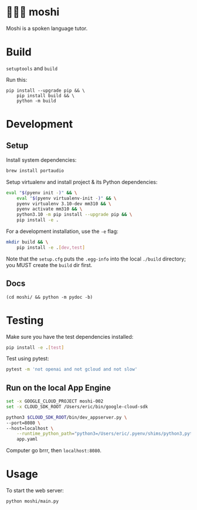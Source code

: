 # 🧑💬🤖 moshi
Moshi is a spoken language tutor.

# Build
`setuptools` and `build`

Run this:
```
pip install --upgrade pip && \
    pip install build && \
    python -m build
```

# Development

## Setup

Install system dependencies:
```sh
brew install portaudio
```

Setup virtualenv and install project & its Python dependencies:
```bash
eval "$(pyenv init -)" && \
    eval "$(pyenv virtualenv-init -)" && \
    pyenv virtualenv 3.10-dev mm310 && \
    pyenv activate mm310 && \
    python3.10 -m pip install --upgrade pip && \
    pip install -e .
```

For a development installation, use the `-e` flag:
```sh
mkdir build && \
    pip install -e .[dev,test]
```
Note that the `setup.cfg` puts the `.egg-info` into the local `./build` directory; you MUST create the `build` dir first.

## Docs
```
(cd moshi/ && python -m pydoc -b)
```

# Testing
Make sure you have the test dependencies installed:
```bash
pip install -e .[test]
```

Test using pytest:
```bash
pytest -m 'not openai and not gcloud and not slow'
```

## Run on the local App Engine
```sh
set -x GOOGLE_CLOUD_PROJECT moshi-002
set -x CLOUD_SDK_ROOT /Users/eric/bin/google-cloud-sdk

python3 $CLOUD_SDK_ROOT/bin/dev_appserver.py \
--port=8080 \
--host=localhost \
    --runtime_python_path="python3=/Users/eric/.pyenv/shims/python3,python27=/Users/eric/.pyenv/shims/python2" \
    app.yaml
```
Computer go brrr, then `localhost:8080`.

# Usage

To start the web server:
```bash
python moshi/main.py
```
